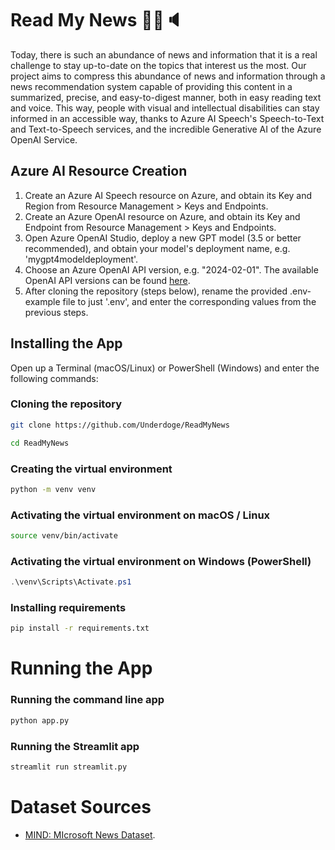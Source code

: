 # Read My News :newspaper::microphone::speaker:

Today, there is such an abundance of news and information that it is a real challenge to stay up-to-date on the topics that interest us the most. Our project aims to compress this abundance of news and information through a news recommendation system capable of providing this content in a summarized, precise, and easy-to-digest manner, both in easy reading text and voice. This way, people with visual and intellectual disabilities can stay informed in an accessible way, thanks to Azure AI Speech's Speech-to-Text and Text-to-Speech services, and the incredible Generative AI of the Azure OpenAI Service.

## Azure AI Resource Creation

1. Create an Azure AI Speech resource on Azure, and obtain its Key and Region from Resource Management > Keys and Endpoints.
2. Create an Azure OpenAI resource on Azure, and obtain its Key and Endpoint from Resource Management > Keys and Endpoints.
3. Open Azure OpenAI Studio, deploy a new GPT model (3.5 or better recommended), and obtain your model's deployment name, e.g. 'mygpt4modeldeployment'.
4. Choose an Azure OpenAI API version, e.g. "2024-02-01". The available OpenAI API versions can be found [here](https://learn.microsoft.com/en-us/azure/ai-services/openai/reference#chat-completions).
5. After cloning the repository (steps below), rename the provided .env-example file to just '.env', and enter the corresponding values from the previous steps.

## Installing the App
Open up a Terminal (macOS/Linux) or PowerShell (Windows) and enter the following commands:
### Cloning the repository
```sh
git clone https://github.com/Underdoge/ReadMyNews

cd ReadMyNews
```
### Creating the virtual environment
```sh
python -m venv venv
```
### Activating the virtual environment on macOS / Linux
```sh
source venv/bin/activate
```
### Activating the virtual environment on Windows (PowerShell)
```powershell
.\venv\Scripts\Activate.ps1
```
### Installing requirements
```sh
pip install -r requirements.txt
```
#
# Running the App
### Running the command line app
```sh
python app.py
```
### Running the Streamlit app
```sh
streamlit run streamlit.py
```
#
# Dataset Sources
- [MIND: MIcrosoft News Dataset](https://msnews.github.io/#getting-start).
#

